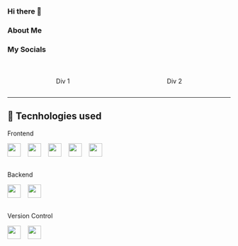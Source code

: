 ### Hi there 👋

### About Me

### My Socials

#

<div style="display:flex; justify-content:space-around">
    <div>
        <p color="red">Div 1</p>
    </div>
    <div>
        <p>Div 2</p>
    </div>
</div>

---

<h2>🧰 Tecnhologies used</h2>
<div>
<p>Frontend</p>
<div class="tech-stack" style="display:flex; gap:1rem; margin-bottom:2rem">
<img style="width:30" src="https://cdn.jsdelivr.net/gh/devicons/devicon@latest/icons/javascript/javascript-original.svg" />

<img style="width:30" src="https://cdn.jsdelivr.net/gh/devicons/devicon@latest/icons/react/react-original.svg" />

<img style="width:30" src="https://cdn.jsdelivr.net/gh/devicons/devicon@latest/icons/html5/html5-original.svg" />

<img style="width:30" src="https://cdn.jsdelivr.net/gh/devicons/devicon@latest/icons/css3/css3-original.svg" />

<img style="width:30" src="https://cdn.jsdelivr.net/gh/devicons/devicon@latest/icons/python/python-original.svg" />

</div>

<p>Backend</p>
<div class="tech-stack" style="display:flex; gap:1rem;margin-bottom:2rem">
<img style="width:30" src="https://cdn.jsdelivr.net/gh/devicons/devicon@latest/icons/java/java-original.svg" />

<img style="width:30" src="https://cdn.jsdelivr.net/gh/devicons/devicon@latest/icons/postgresql/postgresql-original.svg" />
</div>

<p>Version Control</p>
<div class="tech-stack" style="display:flex; gap:1rem;margin-bottom:2rem">
<img style="width:30" src="https://cdn.jsdelivr.net/gh/devicons/devicon@latest/icons/git/git-original.svg" />

<img style="width:30" src="https://cdn.jsdelivr.net/gh/devicons/devicon@latest/icons/github/github-original.svg" />
</div>

</div>
<!--
**aqu4riu-S/aqu4riu-S** is a ✨ _special_ ✨ repository because its `README.md` (this file) appears on your GitHub profile.

Here are some ideas to get you started:

- 🔭 I’m currently working on ...
- 🌱 I’m currently learning ...
- 👯 I’m looking to collaborate on ...
- 🤔 I’m looking for help with ...
- 💬 Ask me about ...
- 📫 How to reach me: ...
- 😄 Pronouns: ...
- ⚡ Fun fact: ...
  -->
